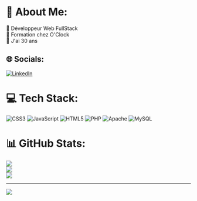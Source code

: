 # 💫 About Me:
🔭 Développeur Web FullStack<br>👯 Formation chez O'Clock<br>💬 J'ai 30 ans<br>


## 🌐 Socials:
[![LinkedIn](https://img.shields.io/badge/LinkedIn-%230077B5.svg?logo=linkedin&logoColor=white)](https://www.linkedin.com/in/audrey-dorme/) 

# 💻 Tech Stack:
![CSS3](https://img.shields.io/badge/css3-%231572B6.svg?style=for-the-badge&logo=css3&logoColor=white) ![JavaScript](https://img.shields.io/badge/javascript-%23323330.svg?style=for-the-badge&logo=javascript&logoColor=%23F7DF1E) ![HTML5](https://img.shields.io/badge/html5-%23E34F26.svg?style=for-the-badge&logo=html5&logoColor=white) ![PHP](https://img.shields.io/badge/php-%23777BB4.svg?style=for-the-badge&logo=php&logoColor=white) ![Apache](https://img.shields.io/badge/apache-%23D42029.svg?style=for-the-badge&logo=apache&logoColor=white) ![MySQL](https://img.shields.io/badge/mysql-%2300000f.svg?style=for-the-badge&logo=mysql&logoColor=white)
# 📊 GitHub Stats:
![](https://github-readme-stats.vercel.app/api?username=AudreyDorme&theme=default&hide_border=false&include_all_commits=false&count_private=false)<br/>
![](https://github-readme-streak-stats.herokuapp.com/?user=AudreyDorme&theme=default&hide_border=false)<br/>
![](https://github-readme-stats.vercel.app/api/top-langs/?username=AudreyDorme&theme=default&hide_border=false&include_all_commits=false&count_private=false&layout=compact)

---
[![](https://visitcount.itsvg.in/api?id=AudreyDorme&icon=2&color=9)](https://visitcount.itsvg.in)

<!-- Proudly created with GPRM ( https://gprm.itsvg.in ) -->
